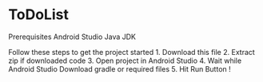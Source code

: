 # ToDoList

Prerequisites
    Android Studio
    Java JDK
    
Follow these steps to get the project started
    1. Download this file
    2. Extract zip if downloaded code
    3. Open project in Android Studio
    4. Wait while Android Studio Download gradle or required files
    5. Hit Run Button !
